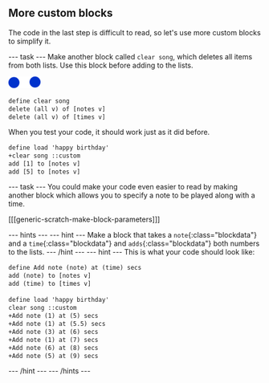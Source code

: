 ## More custom blocks

The code in the last step is difficult to read, so let's use more custom blocks to simplify it.

--- task ---
 Make another block called `clear song`, which deletes all items from both lists. Use this block before adding to the lists.

![note-sprite](images/note-sprite.png)
```blocks
define clear song
delete (all v) of [notes v]
delete (all v) of [times v]
```

When you test your code, it should work just as it did before.

```blocks
define load 'happy birthday'
+clear song ::custom
add [1] to [notes v]
add [5] to [notes v]
```
--- task ---
You could make your code even easier to read by making another block which allows you to specify a note to be played along with a time.

[[[generic-scratch-make-block-parameters]]]

--- hints ---
--- hint ---
Make a block that takes a `note`{:class="blockdata"} and a `time`{:class="blockdata"} and `adds`{:class="blockdata"} both numbers to the lists.
--- /hint ---
--- hint ---
This is what your code should look like:
```blocks
define Add note (note) at (time) secs
add (note) to [notes v]
add (time) to [times v]

define load 'happy birthday'
clear song ::custom
+Add note (1) at (5) secs
+Add note (1) at (5.5) secs
+Add note (3) at (6) secs
+Add note (1) at (7) secs
+Add note (6) at (8) secs
+Add note (5) at (9) secs
```
--- /hint ---
--- /hints ---

